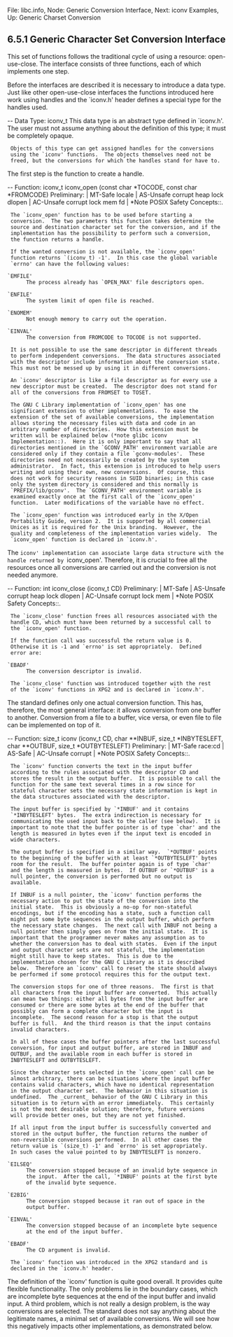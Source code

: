 File: libc.info,  Node: Generic Conversion Interface,  Next: iconv Examples,  Up: Generic Charset Conversion

6.5.1 Generic Character Set Conversion Interface
------------------------------------------------

This set of functions follows the traditional cycle of using a resource:
open-use-close.  The interface consists of three functions, each of
which implements one step.

   Before the interfaces are described it is necessary to introduce a
data type.  Just like other open-use-close interfaces the functions
introduced here work using handles and the `iconv.h' header defines a
special type for the handles used.

 -- Data Type: iconv_t
     This data type is an abstract type defined in `iconv.h'.  The user
     must not assume anything about the definition of this type; it
     must be completely opaque.

     Objects of this type can get assigned handles for the conversions
     using the `iconv' functions.  The objects themselves need not be
     freed, but the conversions for which the handles stand for have to.

The first step is the function to create a handle.

 -- Function: iconv_t iconv_open (const char *TOCODE, const char
          *FROMCODE)
     Preliminary: | MT-Safe locale | AS-Unsafe corrupt heap lock dlopen
     | AC-Unsafe corrupt lock mem fd | *Note POSIX Safety Concepts::.

     The `iconv_open' function has to be used before starting a
     conversion.  The two parameters this function takes determine the
     source and destination character set for the conversion, and if the
     implementation has the possibility to perform such a conversion,
     the function returns a handle.

     If the wanted conversion is not available, the `iconv_open'
     function returns `(iconv_t) -1'.  In this case the global variable
     `errno' can have the following values:

    `EMFILE'
          The process already has `OPEN_MAX' file descriptors open.

    `ENFILE'
          The system limit of open file is reached.

    `ENOMEM'
          Not enough memory to carry out the operation.

    `EINVAL'
          The conversion from FROMCODE to TOCODE is not supported.

     It is not possible to use the same descriptor in different threads
     to perform independent conversions.  The data structures associated
     with the descriptor include information about the conversion state.
     This must not be messed up by using it in different conversions.

     An `iconv' descriptor is like a file descriptor as for every use a
     new descriptor must be created.  The descriptor does not stand for
     all of the conversions from FROMSET to TOSET.

     The GNU C Library implementation of `iconv_open' has one
     significant extension to other implementations.  To ease the
     extension of the set of available conversions, the implementation
     allows storing the necessary files with data and code in an
     arbitrary number of directories.  How this extension must be
     written will be explained below (*note glibc iconv
     Implementation::).  Here it is only important to say that all
     directories mentioned in the `GCONV_PATH' environment variable are
     considered only if they contain a file `gconv-modules'.  These
     directories need not necessarily be created by the system
     administrator.  In fact, this extension is introduced to help users
     writing and using their own, new conversions.  Of course, this
     does not work for security reasons in SUID binaries; in this case
     only the system directory is considered and this normally is
     `PREFIX/lib/gconv'.  The `GCONV_PATH' environment variable is
     examined exactly once at the first call of the `iconv_open'
     function.  Later modifications of the variable have no effect.

     The `iconv_open' function was introduced early in the X/Open
     Portability Guide, version 2.  It is supported by all commercial
     Unices as it is required for the Unix branding.  However, the
     quality and completeness of the implementation varies widely.  The
     `iconv_open' function is declared in `iconv.h'.

   The `iconv' implementation can associate large data structure with
the handle returned by `iconv_open'.  Therefore, it is crucial to free
all the resources once all conversions are carried out and the
conversion is not needed anymore.

 -- Function: int iconv_close (iconv_t CD)
     Preliminary: | MT-Safe | AS-Unsafe corrupt heap lock dlopen |
     AC-Unsafe corrupt lock mem | *Note POSIX Safety Concepts::.

     The `iconv_close' function frees all resources associated with the
     handle CD, which must have been returned by a successful call to
     the `iconv_open' function.

     If the function call was successful the return value is 0.
     Otherwise it is -1 and `errno' is set appropriately.  Defined
     error are:

    `EBADF'
          The conversion descriptor is invalid.

     The `iconv_close' function was introduced together with the rest
     of the `iconv' functions in XPG2 and is declared in `iconv.h'.

   The standard defines only one actual conversion function.  This has,
therefore, the most general interface: it allows conversion from one
buffer to another.  Conversion from a file to a buffer, vice versa, or
even file to file can be implemented on top of it.

 -- Function: size_t iconv (iconv_t CD, char **INBUF, size_t
          *INBYTESLEFT, char **OUTBUF, size_t *OUTBYTESLEFT)
     Preliminary: | MT-Safe race:cd | AS-Safe | AC-Unsafe corrupt |
     *Note POSIX Safety Concepts::.

     The `iconv' function converts the text in the input buffer
     according to the rules associated with the descriptor CD and
     stores the result in the output buffer.  It is possible to call the
     function for the same text several times in a row since for
     stateful character sets the necessary state information is kept in
     the data structures associated with the descriptor.

     The input buffer is specified by `*INBUF' and it contains
     `*INBYTESLEFT' bytes.  The extra indirection is necessary for
     communicating the used input back to the caller (see below).  It is
     important to note that the buffer pointer is of type `char' and the
     length is measured in bytes even if the input text is encoded in
     wide characters.

     The output buffer is specified in a similar way.  `*OUTBUF' points
     to the beginning of the buffer with at least `*OUTBYTESLEFT' bytes
     room for the result.  The buffer pointer again is of type `char'
     and the length is measured in bytes.  If OUTBUF or `*OUTBUF' is a
     null pointer, the conversion is performed but no output is
     available.

     If INBUF is a null pointer, the `iconv' function performs the
     necessary action to put the state of the conversion into the
     initial state.  This is obviously a no-op for non-stateful
     encodings, but if the encoding has a state, such a function call
     might put some byte sequences in the output buffer, which perform
     the necessary state changes.  The next call with INBUF not being a
     null pointer then simply goes on from the initial state.  It is
     important that the programmer never makes any assumption as to
     whether the conversion has to deal with states.  Even if the input
     and output character sets are not stateful, the implementation
     might still have to keep states.  This is due to the
     implementation chosen for the GNU C Library as it is described
     below.  Therefore an `iconv' call to reset the state should always
     be performed if some protocol requires this for the output text.

     The conversion stops for one of three reasons.  The first is that
     all characters from the input buffer are converted.  This actually
     can mean two things: either all bytes from the input buffer are
     consumed or there are some bytes at the end of the buffer that
     possibly can form a complete character but the input is
     incomplete.  The second reason for a stop is that the output
     buffer is full.  And the third reason is that the input contains
     invalid characters.

     In all of these cases the buffer pointers after the last successful
     conversion, for input and output buffer, are stored in INBUF and
     OUTBUF, and the available room in each buffer is stored in
     INBYTESLEFT and OUTBYTESLEFT.

     Since the character sets selected in the `iconv_open' call can be
     almost arbitrary, there can be situations where the input buffer
     contains valid characters, which have no identical representation
     in the output character set.  The behavior in this situation is
     undefined.  The _current_ behavior of the GNU C Library in this
     situation is to return with an error immediately.  This certainly
     is not the most desirable solution; therefore, future versions
     will provide better ones, but they are not yet finished.

     If all input from the input buffer is successfully converted and
     stored in the output buffer, the function returns the number of
     non-reversible conversions performed.  In all other cases the
     return value is `(size_t) -1' and `errno' is set appropriately.
     In such cases the value pointed to by INBYTESLEFT is nonzero.

    `EILSEQ'
          The conversion stopped because of an invalid byte sequence in
          the input.  After the call, `*INBUF' points at the first byte
          of the invalid byte sequence.

    `E2BIG'
          The conversion stopped because it ran out of space in the
          output buffer.

    `EINVAL'
          The conversion stopped because of an incomplete byte sequence
          at the end of the input buffer.

    `EBADF'
          The CD argument is invalid.

     The `iconv' function was introduced in the XPG2 standard and is
     declared in the `iconv.h' header.

   The definition of the `iconv' function is quite good overall.  It
provides quite flexible functionality.  The only problems lie in the
boundary cases, which are incomplete byte sequences at the end of the
input buffer and invalid input.  A third problem, which is not really a
design problem, is the way conversions are selected.  The standard does
not say anything about the legitimate names, a minimal set of available
conversions.  We will see how this negatively impacts other
implementations, as demonstrated below.

